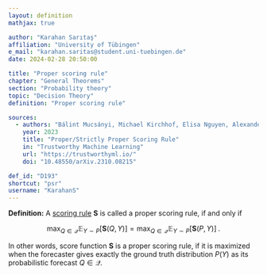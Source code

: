 ```yaml
---
layout: definition
mathjax: true

author: "Karahan Sarıtaş"
affiliation: "University of Tübingen"
e_mail: "karahan.saritas@student.uni-tuebingen.de"
date: 2024-02-28 20:50:00

title: "Proper scoring rule"
chapter: "General Theorems"
section: "Probability theory"
topic: "Decision Theory"
definition: "Proper scoring rule"

sources:
  - authors: "Bálint Mucsányi, Michael Kirchhof, Elisa Nguyen, Alexander Rubinstein, Seong Joon Oh"
    year: 2023
    title: "Proper/Strictly Proper Scoring Rule"
    in: "Trustworthy Machine Learning"
    url: "https://trustworthyml.io/"
    doi: "10.48550/arXiv.2310.08215"

def_id: "D193"
shortcut: "psr"
username: "KarahanS"
---
```



**Definition:** A [scoring rule](/D/sr) $\mathbf{S}$ is called a proper scoring rule, if and only if 

$$ \label{eq:psr}
\max_{Q \in \mathcal{Q}} \mathbb{E}_{Y \sim P}[\mathbf{S}(Q, Y)] = \max_{Q \in \mathcal{Q}} \mathbb{E}_{Y \sim P}[\mathbf{S}(P, Y)] \; .
$$

In other words, score function $\mathbf{S}$ is a proper scoring rule, if it is maximized when the forecaster gives exactly the ground truth distribution $P(Y)$ as its probabilistic forecast $Q \in \mathcal{Q}$.